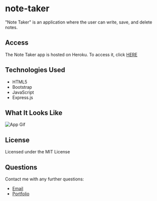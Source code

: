 # note-taker
"Note Taker" is an application where the user can write, save, and delete notes.

## Access
The Note Taker app is hosted on Heroku. To access it, click [HERE](https://peaceful-dawn-19350.herokuapp.com/)

## Technologies Used
* HTML5
* Bootstrap 
* JavaScript
* Express.js

## What It Looks Like
![App Gif](assets/images/app.gif)

## License
Licensed under the MIT License

## Questions
Contact me with any further questions:
- [Email](i.cynthiagarcia@gmail.com) <br>
- [Portfolio](https://caersun.github.io/portfolio/)
